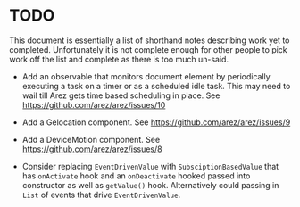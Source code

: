 # TODO

This document is essentially a list of shorthand notes describing work yet to completed.
Unfortunately it is not complete enough for other people to pick work off the list and
complete as there is too much un-said.

* Add an observable that monitors document element by periodically executing a task on a timer
  or as a scheduled idle task. This may need to wail till Arez gets time based scheduling in place.
  See https://github.com/arez/arez/issues/10

* Add a Gelocation component. See https://github.com/arez/arez/issues/9

* Add a DeviceMotion component. See https://github.com/arez/arez/issues/8

* Consider replacing `EventDrivenValue` with `SubsciptionBasedValue` that has `onActivate` hook and an
  `onDeactivate` hooked passed into constructor as well as `getValue()` hook. Alternatively could passing
  in `List` of events that drive `EventDrivenValue`.
